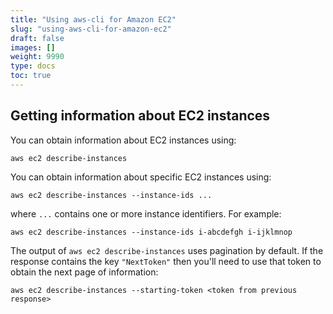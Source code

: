 ```yaml
---
title: "Using aws-cli for Amazon EC2"
slug: "using-aws-cli-for-amazon-ec2"
draft: false
images: []
weight: 9990
type: docs
toc: true
---
```


## Getting information about EC2 instances
You can obtain information about EC2 instances using:

    aws ec2 describe-instances

You can obtain information about specific EC2 instances using:

    aws ec2 describe-instances --instance-ids ...

where `...` contains one or more instance identifiers. For example:

    aws ec2 describe-instances --instance-ids i-abcdefgh i-ijklmnop

The output of `aws ec2 describe-instances` uses pagination by default. If the response contains the key `"NextToken"` then you'll need to use that token to obtain the next page of information:

    aws ec2 describe-instances --starting-token <token from previous response>


